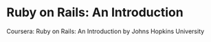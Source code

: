 # Ruby on Rails: An Introduction
Coursera: Ruby on Rails: An Introduction by Johns Hopkins University
